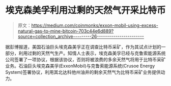 # 埃克森美孚利用过剩的天然气开采比特币

> 原文：<https://medium.com/coinmonks/exxon-mobil-using-excess-natural-gas-to-mine-bitcoin-703c44e6d889?source=collection_archive---------26----------------------->

据彭博报道，美国石油巨头埃克森美孚正在调查比特币采矿，作为其试点计划的一部分，利用过剩的天然气生产。知情人士表示，埃克森美孚已经与克鲁索能源系统公司签署了一项协议，根据该协议，否则将被浪费的多余天然气将用于比特币采矿业务。石油巨头埃克森美孚(ExxonMobil)与克鲁索能源系统(Crusoe Energy System)签署协议，利用其北达科他州油井的剩余天然气为比特币采矿业务提供动力。